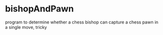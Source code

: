 # bishopAndPawn
program to determine whether a chess bishop can capture a chess pawn in a single move, tricky 
